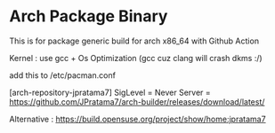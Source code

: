 # Arch Package Binary

This is for package generic build for arch x86_64 with Github Action


Kernel : use gcc + Os Optimization (gcc cuz clang will crash dkms :/)

add this to /etc/pacman.conf

[arch-repository-jpratama7]
SigLevel = Never
Server = https://github.com/JPratama7/arch-builder/releases/download/latest/

Alternative :
https://build.opensuse.org/project/show/home:jpratama7
